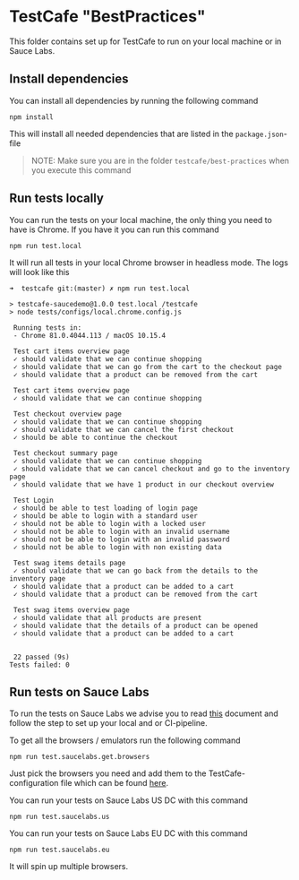# TestCafe "BestPractices"
This folder contains set up for TestCafe to run on your local machine or in Sauce Labs.

## Install dependencies
You can install all dependencies by running the following command

    npm install
    
This will install all needed dependencies that are listed in the `package.json`-file

> NOTE: Make sure you are in the folder `testcafe/best-practices` when you execute this command

## Run tests locally
You can run the tests on your local machine, the only thing you need to have is Chrome. If you have it you can run this command

    npm run test.local

It will run all tests in your local Chrome browser in headless mode. The logs will look like this

```log
➜  testcafe git:(master) ✗ npm run test.local

> testcafe-saucedemo@1.0.0 test.local /testcafe
> node tests/configs/local.chrome.config.js

 Running tests in:
 - Chrome 81.0.4044.113 / macOS 10.15.4

 Test cart items overview page
 ✓ should validate that we can continue shopping
 ✓ should validate that we can go from the cart to the checkout page
 ✓ should validate that a product can be removed from the cart

 Test cart items overview page
 ✓ should validate that we can continue shopping

 Test checkout overview page
 ✓ should validate that we can continue shopping
 ✓ should validate that we can cancel the first checkout
 ✓ should be able to continue the checkout

 Test checkout summary page
 ✓ should validate that we can continue shopping
 ✓ should validate that we can cancel checkout and go to the inventory page
 ✓ should validate that we have 1 product in our checkout overview

 Test Login
 ✓ should be able to test loading of login page
 ✓ should be able to login with a standard user
 ✓ should not be able to login with a locked user
 ✓ should not be able to login with an invalid username
 ✓ should not be able to login with an invalid password
 ✓ should not be able to login with non existing data

 Test swag items details page
 ✓ should validate that we can go back from the details to the inventory page
 ✓ should validate that a product can be added to a cart
 ✓ should validate that a product can be removed from the cart

 Test swag items overview page
 ✓ should validate that all products are present
 ✓ should validate that the details of a product can be opened
 ✓ should validate that a product can be added to a cart


 22 passed (9s)
Tests failed: 0
```

## Run tests on Sauce Labs
To run the tests on Sauce Labs we advise you to read [this](https://github.com/DevExpress/testcafe-browser-provider-saucelabs) 
document and follow the step to set up your local and or CI-pipeline.

To get all the browsers / emulators run the following command

    npm run test.saucelabs.get.browsers

Just pick the browsers you need and add them to the TestCafe-configuration file which can be found [here](testsonfigs/saucelabs.config.js).

You can run your tests on Sauce Labs US DC with this command

    npm run test.saucelabs.us

You can run your tests on Sauce Labs EU DC with this command

    npm run test.saucelabs.eu

It will spin up multiple browsers.
